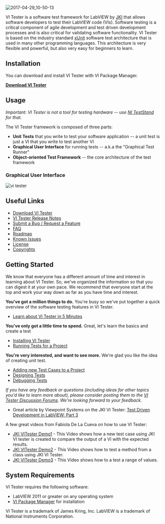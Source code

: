 ![2017-04-29_10-50-13](https://cloud.githubusercontent.com/assets/381432/25557623/1c231a44-2cca-11e7-8c5f-a83363bbe8d0.png)

VI Tester is a software test framework for LabVIEW by [JKI](http://jki.net) that allows software developers to test their LabVIEW code (VIs). Software testing is a critical component of agile development and test driven development processes and is also critical for validating software functionality. VI Tester is based on the industry standard [xUnit](http://en.wikipedia.org/wiki/XUnit) software test architecture that is used in many other programming languages. This architecture is very flexible and powerful, but also very easy for beginners to learn.

## Installation ##
You can download and install VI Tester with VI Package Manager.

**[Download VI Tester](https://vipm.jki.net/package/jki_labs_tool_vi_tester)**

## Usage ##

*Important: VI Tester is not a tool for testing hardware -- use [NI TestStand](http://www.ni.com/teststand/) for that.*

The VI Tester framework is composed of three parts:

- **Unit Tests** that you write to test your software application -- a unit test is just a VI that you write to test another VI
- **Graphical User Interface** for running tests -- a.k.a the "Graphical Test Runner"
- **Object-oriented Test Framework** -- the core architecture of the test framework

### Graphical User Interface
![vi tester](https://cloud.githubusercontent.com/assets/381432/25556811/bc5c2ec2-2cb8-11e7-9c6d-c738208e3fc4.png)

## Useful Links ##

- [Download VI Tester](https://vipm.jki.net/package/jki_labs_tool_vi_tester)
- [VI Tester Release Notes](http://forums.jkisoft.com/index.php?showtopic=1024)
- [Submit a Bug / Request a Feature](https://github.com/JKISoftware/JKI-VI-Tester/issues)
- [FAQ](http://forums.jkisoft.com/index.php?showtopic=968)
- [Roadmap](http://forums.jkisoft.com/index.php?showtopic=986%22)
- [Known Issues](http://forums.jkisoft.com/index.php?showtopic=1003)
- [License](https://github.com/JKISoftware/JKI-VI-Tester/blob/master/LICENSE)
- [Copyrights](http://forums.jkisoft.com/index.php?showtopic=964)

## Getting Started ##

We know that everyone has a different amount of time and interest in learning about VI Tester. So, we've organized the information so that you can digest it at your own pace. We recommend that everyone start at the top and work your way down as far as you have time and interest.

**You've got a million things to do.**
You're busy so we've put together a quick overview of the software testing features in VI Tester.

 - [Learn about VI Tester in 5 Minutes](http://forums.jkisoft.com/index.php?showtopic=973)

**You've only got a little time to spend.**
Great, let's learn the basics and create a test

 - [Installing VI Tester](http://forums.jkisoft.com/index.php?showtopic=967)
 - [Running Tests for a Project](http://forums.jkisoft.com/index.php?showtopic=974)

**You're very interested, and want to see more.**
We're glad you like the idea of creating unit test.

 - [Adding new Test Cases to a Project](http://forums.jkisoft.com/index.php?showtopic=979&st=0)
 - [Designing Tests](http://forums.jkisoft.com/index.php?showtopic=978)
 - [Debugging Tests](http://forums.jkisoft.com/index.php?showtopic=980)

*If you have any feedback or questions (including ideas for other topics you'd like to learn more about), please consider posting them to the [VI Tester Discussion Forums](http://forums.jki.net/forum/51-vi-tester/). We're looking forward to your feedback.*

 - Great article by Viewpoint Systems on the JKI VI Tester: [Test Driven Development in LabVIEW: Part 3](http://www.viewpointusa.com/newsletter/2009_february/newsletter_2009_FebTDD.php)

A few great videos from Fabiola De La Cueva on how to use VI Tester:

- [JKI VITester Demo1](https://www.youtube.com/watch?v=Ec1GOY_Cgxc) - This Video shows how a new test case using JKI VI tester is created to compare the output of a VI with the expected results.
- [JKI VITester Demo2](https://www.youtube.com/watch?v=YYPlYCnSLYo) - This Video shows how to test a method from a class using JKI VI Tester.
- [JKI VITester Demo3](https://www.youtube.com/watch?v=CfVnYtBEqAE) - This Video shows how to a test a range of values.

## System Requirements ##
VI Tester requires the following software:

- LabVIEW 2011 or greater on any operating system
- [VI Package Manager](http://vipm.jki.net) for installation


VI Tester is a trademark of James Kring, Inc. LabVIEW is a trademark of National Instruments Corporation.
